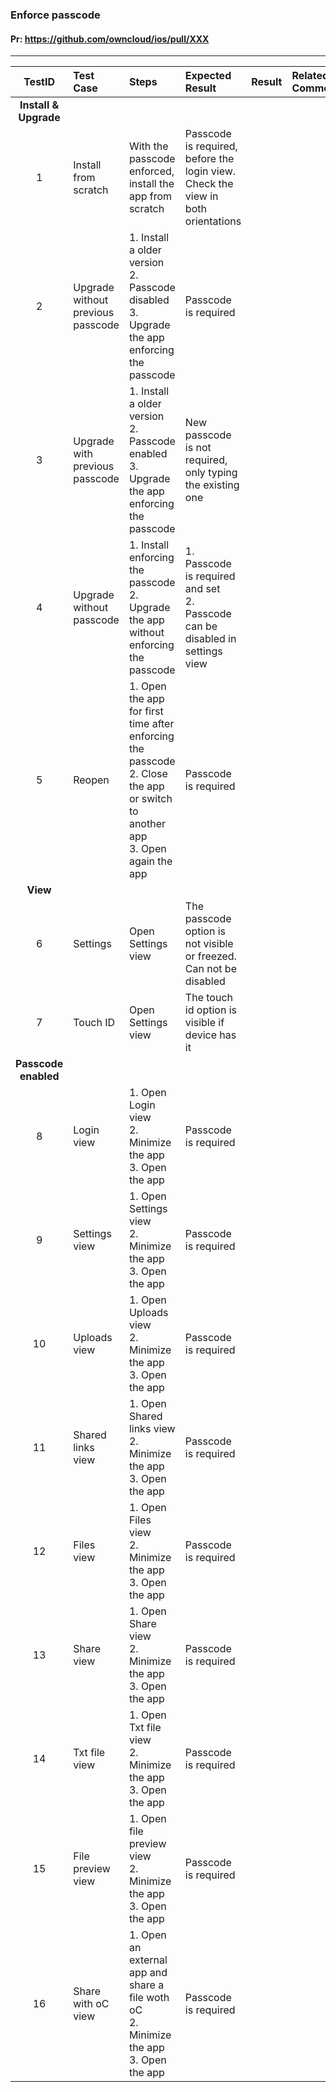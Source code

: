 ###  Enforce passcode 

#### Pr: https://github.com/owncloud/ios/pull/XXX 


---

 
| TestID | Test Case | Steps | Expected Result | Result | Related Comment |
| :----: | :-------- | :---- | :-------------- | :----: | :-------------- |
|**Install & Upgrade**||||||
| 1 | Install from scratch | With the passcode enforced, install the app from scratch | Passcode is required, before the login view. Check the view in both orientations |  |
| 2 | Upgrade without previous passcode | 1. Install a older version<br>2. Passcode disabled<br>3. Upgrade the app enforcing the passcode| Passcode is required |  |
| 3 | Upgrade with previous passcode | 1. Install a older version<br>2. Passcode enabled<br>3. Upgrade the app enforcing the passcode| New passcode is not required, only typing the existing one |  |
| 4 | Upgrade without passcode | 1. Install enforcing the passcode<br>2. Upgrade the app without enforcing the passcode| 1. Passcode is required and set<br>2. Passcode can be disabled in settings view |  |
| 5 | Reopen | 1. Open the app for first time after enforcing the passcode<br>2. Close the app or switch to another app<br>3. Open again the app | Passcode is required |  |
|**View**||||||
| 6 | Settings | Open Settings view | The passcode option is not visible or freezed. Can not be disabled |  |
| 7 | Touch ID | Open Settings view | The touch id option is visible if device has it |  |
|**Passcode enabled**||||||
| 8 | Login view | 1. Open Login view<br>2. Minimize the app<br>3. Open the app  | Passcode is required |  |
| 9 | Settings view | 1. Open Settings view<br>2. Minimize the app<br>3. Open the app  | Passcode is required |  |
| 10 | Uploads view | 1. Open Uploads view<br>2. Minimize the app<br>3. Open the app  | Passcode is required |  |
| 11 | Shared links view | 1. Open Shared links view<br>2. Minimize the app<br>3. Open the app  | Passcode is required |  |
| 12 | Files view | 1. Open Files view<br>2. Minimize the app<br>3. Open the app  | Passcode is required |  |
| 13 | Share view | 1. Open Share view<br>2. Minimize the app<br>3. Open the app  | Passcode is required |  |
| 14 | Txt file view | 1. Open Txt file view<br>2. Minimize the app<br>3. Open the app  | Passcode is required |  |
| 15 | File preview view | 1. Open file preview view<br>2. Minimize the app<br>3. Open the app  | Passcode is required |  |
| 16 | Share with oC view | 1. Open an external app and share a file woth oC<br>2. Minimize the app<br>3. Open the app  | Passcode is required |  |




